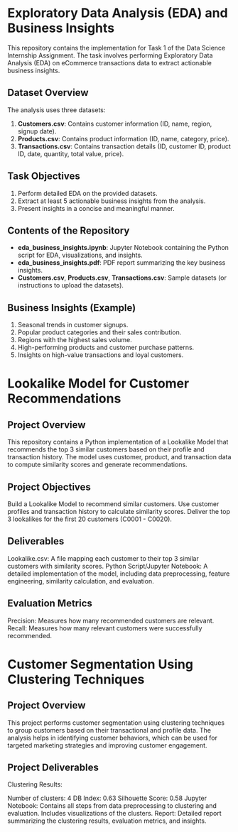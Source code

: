 # Exploratory Data Analysis (EDA) and Business Insights

This repository contains the implementation for Task 1 of the Data Science Internship Assignment. The task involves performing Exploratory Data Analysis (EDA) on eCommerce transactions data to extract actionable business insights.

## Dataset Overview
The analysis uses three datasets:
1. **Customers.csv**: Contains customer information (ID, name, region, signup date).
2. **Products.csv**: Contains product information (ID, name, category, price).
3. **Transactions.csv**: Contains transaction details (ID, customer ID, product ID, date, quantity, total value, price).

## Task Objectives
1. Perform detailed EDA on the provided datasets.
2. Extract at least 5 actionable business insights from the analysis.
3. Present insights in a concise and meaningful manner.

## Contents of the Repository
- **eda_business_insights.ipynb**: Jupyter Notebook containing the Python script for EDA, visualizations, and insights.
- **eda_business_insights.pdf**: PDF report summarizing the key business insights.
- **Customers.csv**, **Products.csv**, **Transactions.csv**: Sample datasets (or instructions to upload the datasets).

## Business Insights (Example)
1. Seasonal trends in customer signups.
2. Popular product categories and their sales contribution.
3. Regions with the highest sales volume.
4. High-performing products and customer purchase patterns.
5. Insights on high-value transactions and loyal customers.

# Lookalike Model for Customer Recommendations

## Project Overview

This repository contains a Python implementation of a Lookalike Model that recommends the top 3 similar customers based on their profile and transaction history. The model uses customer, product, and transaction data to compute similarity scores and generate recommendations.

## Project Objectives

Build a Lookalike Model to recommend similar customers.
Use customer profiles and transaction history to calculate similarity scores.
Deliver the top 3 lookalikes for the first 20 customers (C0001 - C0020).

## Deliverables
Lookalike.csv: A file mapping each customer to their top 3 similar customers with similarity scores.
Python Script/Jupyter Notebook: A detailed implementation of the model, including data preprocessing, feature engineering, similarity calculation, and evaluation.

## Evaluation Metrics
Precision: Measures how many recommended customers are relevant.
Recall: Measures how many relevant customers were successfully recommended.

# Customer Segmentation Using Clustering Techniques

## Project Overview

This project performs customer segmentation using clustering techniques to group customers based on their transactional and profile data. The analysis helps in identifying customer behaviors, which can be used for targeted marketing strategies and improving customer engagement.

## Project Deliverables
Clustering Results:

Number of clusters: 4
DB Index: 0.63
Silhouette Score: 0.58
Jupyter Notebook:
Contains all steps from data preprocessing to clustering and evaluation.
Includes visualizations of the clusters.
Report:
Detailed report summarizing the clustering results, evaluation metrics, and insights.


